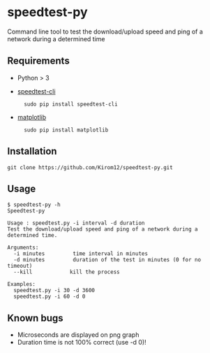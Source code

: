 # speedtest-py

Command line tool to test the download/upload speed and ping of a network during a determined time

## Requirements
+ Python > 3

+ [speedtest-cli](https://github.com/sivel/speedtest-cli)
        
        sudo pip install speedtest-cli
+ [matplotlib](https://matplotlib.org/users/installing.html)
        
        sudo pip install matplotlib

## Installation
    git clone https://github.com/Kirom12/speedtest-py.git

## Usage
    $ speedtest-py -h
    Speedtest-py

    Usage : speedtest.py -i interval -d duration
    Test the download/upload speed and ping of a network during a determined time.

    Arguments: 
      -i minutes         time interval in minutes
      -d minutes         duration of the test in minutes (0 for no timeout)
      --kill         	kill the process

    Examples: 
      speedtest.py -i 30 -d 3600
      speedtest.py -i 60 -d 0

## Known bugs
   * Microseconds are displayed on png graph
   * Duration time is not 100% correct (use -d 0)!
